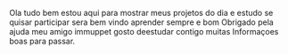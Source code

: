 Ola tudo bem estou aqui para mostrar meus projetos do dia e
estudo se quisar participar sera bem vindo aprender sempre e bom
 Obrigado pela ajuda meu amigo immuppet gosto deestudar contigo 
 muitas Informaçoes boas para passar.
